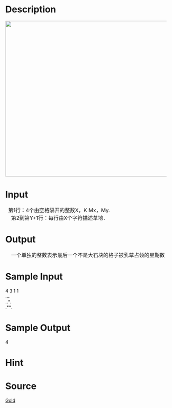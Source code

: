 
# Description

<div class="content"><p><img height="486" alt="" width="842" src="/source/bzoj/3406/img/aHR0cHM6Ly9seWRzeS5jb20vSnVkZ2VPbmxpbmUvdXBsb2FkLzIwMTQwMS9hZigzKS5qcGc=.jpg"/></p></div>

# Input

<div class="content"><div><span style="font-size: medium">  第1行：4个由空格隔开的整数X，K Mx，My.</span></div>
<div><span style="font-size: medium">    第2到第Y+1行：每行由X个字符描述草地．</span></div></div>

# Output

<div class="content"><div><span style="font-size: medium">    一个单独的整数表示最后一个不是大石块的格子被乳草占领的星期数</span></div></div>

# Sample Input

<div class="content"><span class="sampledata">4 3 1 1<br/>
....<br/>
..*.<br/>
.**.</span></div>

# Sample Output

<div class="content"><span class="sampledata">4</span></div>

# Hint

<div class="content"><p></p></div>

# Source

<div class="content"><p><a href="problemset.php?search=Gold">Gold</a></p></div>

